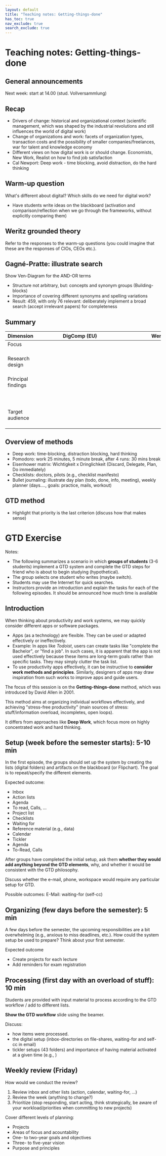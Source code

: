 ```yaml
---
layout: default
title: "Teaching notes: Getting-things-done"
has_toc: true
nav_exclude: true
search_exclude: true
---
```


# Teaching notes: Getting-things-done

## General announcements

Next week: start at 14.00 (stud. Vollversammlung)

## Recap

- Drivers of change: historical and organizational context (scientific management, which was shaped by the industrial revolutions and still influences the world of digital work)
- Change of organizations and work: facets of organization types, transaction costs and the possibility of smaller companies/freelances, war for talent and knowledge economy
- Different views on how digital work is or should change. Economists, New Work, Realist on how to find job satisfaction
- Cal Newport: Deep work - time blocking, avoid distraction, do the hard thinking

## Warm-up question

What's different about digital? Which skills do we need for digital work?

- Have students write ideas on the blackboard (activation and comparison/reflection when we go through the frameworks, without explicitly comparing them)


## Weritz grounded theory

Refer to the responses to the warm-up questions (you could imagine that these are the responses of CIOs, CEOs etc.).

## Gagné-Pratte: illustrate search

Show Ven-Diagram for the AND-OR terms

- Structure not arbitrary, but: concepts and synonym groups (Building-blocks)
- Importance of covering different synonyms and spelling variations
- Result: 459, with only 76 relevant: deliberately implement a broad search (accept irrelevant papers) for completeness

## Summary

|Dimension   | <div style="width:270px">DigComp (EU)</div>  | <div style="width:270px">Weritz (2022)</div>  | <div style="width:290px">Gagné-Pratte et al. (2022) </div> |   
|-------------|---|---|---|
| Focus  <br><br>|   |   |   |   
| Research design<br><br> |   |   |   |   
| Principal findings <br><br><br><br> | | | 
| Target audience <br><br> |   |   |   |  


## Overview of methods

- Deep work: time-blocking, distraction blocking, hard thinking
- Pomodoro: work 25 minutes, 5 minute break, after 4 runs: 30 mins break
- Eisenhower matrix: Wichtigkeit x Dringlichkeit (Discard, Delegate, Plan, Do immediately)
- Checklists: doctors, pilots (e.g., checklist manifesto)
- Bullet journaling: illustrate day plan (todo, done, info, meeting), weekly planner (days...., goals: practice, mails, workout)

## GTD method

- Highlight that priority is the last criterion (discuss how that makes sense)

# GTD Exercise

Notes:

- The following summarizes a scenario in which **groups of students** (3-6 students) implement a GTD system and complete the GTD steps for friend who is about to begin studying (hypothetical).
- The group selects one student who writes (maybe switch).
- Students may use the Internet for quick searches.
- Instructors provide an introduction and explain the tasks for each of the following episodes. It should be announced how much time is available

## Introduction

When thinking about productivity and work systems, we may quickly consider different apps or software packages.

- Apps (as a technology) are flexible. They can be used or adapted effectively or ineffectively.
- Example: In apps like *Todoist*, users can create tasks like "complete the Bachelor", or "find a job". In such cases, it is apparent that the app is not used effectively because these items are long-term goals rather than specific tasks. They may simply clutter the task list.
- To use productivity apps effectively, it can be instructive to **consider work methods and principles**. Similarly, designers of apps may draw inspiration from such works to improve apps and guide users.

The focus of this session is on the **Getting-things-done** method, which was introduced by David Allen in 2001.

This method aims at organizing individual workflows effectively, and achieving "stress-free productivity" (main sources of stress: stuff/information overload, incompletes, open loops).

It differs from approaches like **Deep Work**, which focus more on highly concentrated work and hard thinking.


## Setup (week before the semester starts): 5-10 min

In the first episode, the groups should set up the system by creating the lists (digital folders) and artifacts on the blackboard (or Flipchart). The goal is to repeat/specify the different elements.

Expected outcome:

- Inbox
- Action lists
- Agenda
- To read, Calls, ...
- Project list
- Checklists
- Waiting for
- Reference material (e.g., data)
- Calendar
- Tickler
- Agenda
- To-Read, Calls

After groups have completed the initial setup, ask them **whether they would add anything beyond the GTD elements**, why, and whether it would be consistent with the GTD philosophy.

Discuss whether the e-mail, phone, workspace would require any particular setup for GTD.

Possible outcomes: E-Mail: waiting-for (self-cc)

## Organizing (few days before the semester): 5 min

A few days before the semester, the upcoming responsibilities are a bit overwhelming (e.g., anxious to miss deadlines, etc.). How could the system setup be used to prepare? Think about your first semester.

Expected outcome

- Create projects for each lecture
- Add reminders for exam registration

## Processing (first day with an overload of stuff): 10 min

Students are provided with input material to process according to the GTD workflow / add to different lists.

**Show the GTD workflow** slide using the beamer.

Discuss:

- how items were processed.
- the digital setup (inbox-directories on file-shares, waiting-for and self-cc in email)
- tickler setups (43 folders) and importance of having material activated at a given time (e.g., )

## Weekly review (Friday)

How would we conduct the review?

1. Review inbox and other lists (action, calendar, waiting-for, ...)
2. Review the week (anything to change?)
3. Prioritize (stop responding, start acting, think strategically, be aware of your workload/priorities when committing to new projects)

Cover different levels of planning:

- Projects
- Areas of focus and acountability
- One- to two-year goals and objectives
- Three- to five-year vision 
- Purpose and principles

<!-- 

Start:
- Info von anderen Studis (pull infos): "Webseite Uni Prüfung.png"
    - Regelm. Reminder? / pull - website monitoring?
    - Überschneidungen von Klausuren prüfen, ggf. Klausuren vorziehen (um Mindest-Anforderungen ECTS im Semester zu schaffen)
    - typisches Bsp: für selbstinitiativ Infos holen/regelm. prüfen/aktiv werden

- Mail vom PA: "Prüfungsanmeldungs Mail.png"
    - Infos zu Anmeldung

- Prüfungsterminplan: "Pruefungsterminplan_WS_2022_23.pdf"
    - Kalender: Prüfung/Vorbereitung
    - vor E-mail vom PA verfügbar

- Dezentral: in den Vorlesungs-Sessions oder von der Websites der Lehrstühle

- Flexnow-Anmeldung: wie in den Einführungstagen gelernt (oder im Flyer/Website)
    - https://www.uni-bamberg.de/pruefungsamt/flexnow/fn2sss/anleitungen/
    - Anmeldung: nicht in den letzten Stunden vor Deadline
    - Klausurverschiebungen: regelm. auf Flexnow prüfen (Info wird nicht per Mail verschickt)

- Lernplan: Unterlagen zu Vorlesung und Übung, Altklausuren der Fachschaft anfragen
    - Vorausschauend planen (Input von anderen rechtzeitig holen, Aufwand abschätzen, einteilen)
    - Letzte Vorlesung: Infos zu ausgeschlossenem Stoff mitbekommen (von Komillitonen) - zB. Lektüren ausgeschlossen?
    - Parallel planen (Schwerpunkte legen oder parallel lernen?), Pausen/Erholung?
        -> "projekte parallel planen"
    - zu gewissem Zeitpunkt/wöchentlich prüfen: Möglichkeit, von Prüfung abzumelden (je nach Studiengang) bzw. für ausgewählte Prüfungen nicht mehr zu lernen (Aufwand...)

Erweiterungen:
- Ggf.: bei Entwerfen von Checklisten/Prozessbeschreibungen das Bsp. wieder aufgreifen
- data -> obsidian/vl
- read: symlinked?
- waiting for: Altklausurenanfrage an die Fachschaft (self-cc)
- action-context.uni-vor-ort: Unterlagen (Paper) im Uninetz herunterladen / in der Bib nachschauen / im PA klären

VC-Kurs: Unterlagen step-by-step freigeben/Studis: herunterladen


TODO :
-  add digital work lecture slides as an input for the GTD exercise
- ggf. auch Übungsblätter mitgeben


TBD: wie bekommen die Studis die Unterlagen?
-> download and create folders/add everythign to inbox, then: sort?
-> how to show the solution? -> do the categorization live (and show a table overview afterwards) 


 -->